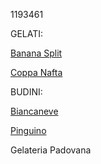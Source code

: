 1193461

GELATI:

[Banana Split](banana_split.md)

[Coppa Nafta](coppa_nafta.md)

BUDINI:

[Biancaneve](Biancaneve.md)

[Pinguino](Pinguino.md)

Gelateria Padovana
